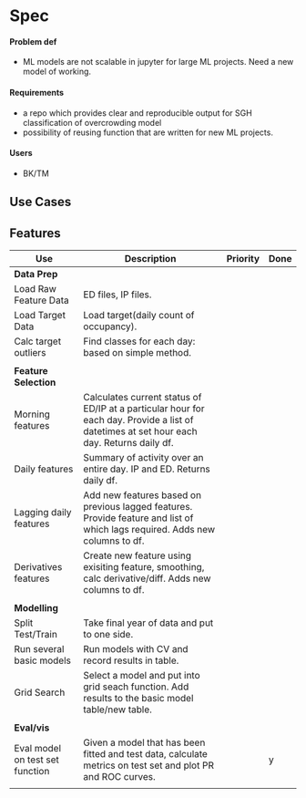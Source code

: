 # Spec

#### Problem def
- ML models are not scalable in jupyter for large ML projects. Need a new model of working.

#### Requirements
- a repo which provides clear and reproducible output for SGH classification of overcrowding model
- possibility of reusing function that are written for new ML projects.

#### Users
- BK/TM

## Use Cases

## Features

|Use|Description|Priority|Done|
|---|-----------|--------|----|
|**Data Prep**||||
|Load Raw Feature Data|ED files, IP files.||
|Load Target Data|Load target(daily count of occupancy).|||
|Calc target outliers|Find classes for each day: based on simple method.||
||||
|**Feature Selection**|||
|Morning features|Calculates current status of ED/IP at a particular hour for each day. Provide a list of datetimes at set hour each day. Returns daily df.||
|Daily features|Summary of activity over an entire day. IP and ED. Returns daily df.||
|Lagging daily features|Add new features based on previous lagged features. Provide feature and list of which lags required. Adds new columns to df.||
|Derivatives features|Create new feature using exisiting feature, smoothing, calc derivative/diff. Adds new columns to df.||
||||
|**Modelling**|||
|Split Test/Train|Take final year of data and put to one side.||
|Run several basic models|Run models with CV and record results in table.||
|Grid Search|Select a model and put into grid seach function. Add results to the basic model table/new table.||
||||
|**Eval/vis**|||
|Eval model on test set function|Given a model that has been fitted and test data, calculate metrics on test set and plot PR and ROC curves.||y|
||||